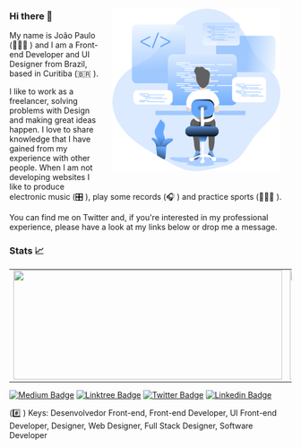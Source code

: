 <img align="right" style="padding: 20px" src=".github/coding_.svg" width="300"/>

### Hi there 👋

My name is João Paulo (👨🏻‍💻 ) and I am a Front-end Developer and UI Designer from Brazil, based in Curitiba (🇧🇷 ).

I like to work as a freelancer, solving problems with Design and making great ideas happen. I love to share knowledge that I have gained from my experience with other people. When I am not developing websites I like to produce electronic music (🎛️ ), play some records (🎧 ) and practice sports (🏃🏻‍♂️ ).

You can find me on Twitter and, if you're interested in my professional experience, please have a look at my links below or drop me a message.

### Stats 📈

<table border="0">
 <tr>
    <td style="border:0;"><img width="480px" height="195px" align="left" src="https://github-readme-stats.vercel.app/api?username=jpcmf&show_icons=true&theme=react" /></td>
    <td style="border:0;"><img width="480px" height="195px" align="right" src="https://github-readme-stats.vercel.app/api/top-langs/?username=jpcmf&hide=html&layout=compact&theme=react" /></td>
 </tr>
</table>

[![Medium Badge](https://img.shields.io/badge/medium.com-%40jpcmf-black)](https://medium.com/@jpcmf)
[![Linktree Badge](https://img.shields.io/badge/Linktree-linktr.ee/jpcmf-blue)](https://linktr.ee/jpcmf)
[![Twitter Badge](https://img.shields.io/badge/-Twitter-1ca0f1?style=flat-square&labelColor=1ca0f1&logo=twitter&logoColor=white&link=https://twitter.com/jpf909)](https://twitter.com/jpf909)
[![Linkedin Badge](https://img.shields.io/badge/-LinkedIn-blue?style=flat-square&logo=Linkedin&logoColor=white&link=https://www.linkedin.com/in/joaopaulo80)](https://www.linkedin.com/in/joaopaulo80)

(#️⃣ ) Keys: Desenvolvedor Front-end, Front-end Developer, UI Front-end Developer, Designer, Web Designer, Full Stack Designer, Software Developer
